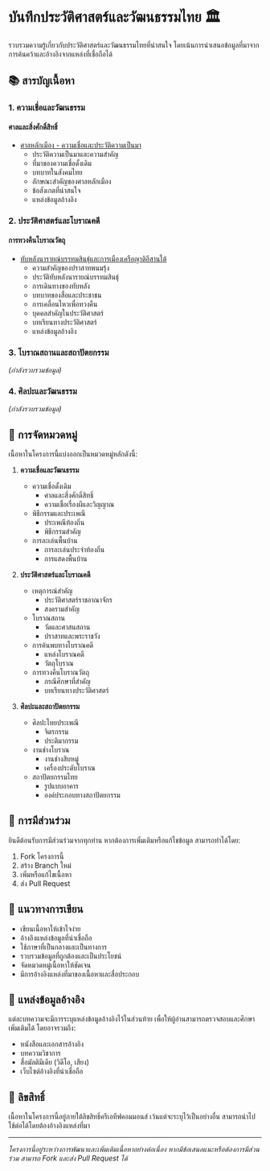 # บันทึกประวัติศาสตร์และวัฒนธรรมไทย 🏛️

รวบรวมความรู้เกี่ยวกับประวัติศาสตร์และวัฒนธรรมไทยที่น่าสนใจ โดยเน้นการนำเสนอข้อมูลที่มาจากการค้นคว้าและอ้างอิงจากแหล่งที่เชื่อถือได้

## 📚 สารบัญเนื้อหา

### 1. ความเชื่อและวัฒนธรรม
#### ศาลและสิ่งศักดิ์สิทธิ์
- [ศาลหลักเมือง - ความเชื่อและประวัติความเป็นมา](city-pillar/README.md)
  - ประวัติความเป็นมาและความสำคัญ
  - ที่มาของความเชื่อดั้งเดิม
  - บทบาทในสังคมไทย
  - ลักษณะสำคัญของศาลหลักเมือง
  - ข้อสังเกตที่น่าสนใจ
  - แหล่งข้อมูลอ้างอิง

### 2. ประวัติศาสตร์และโบราณคดี
#### การทวงคืนโบราณวัตถุ
- [ทับหลังนารายณ์บรรทมสินธุ์และการเมืองเครือญาติอีสานใต้](docs/history/golden-boy-lintel.md)
  - ความสำคัญของปราสาทพนมรุ้ง
  - ประวัติทับหลังนารายณ์บรรทมสินธุ์
  - การเดินทางของทับหลัง
  - บทบาทของสื่อและประชาชน
  - การเคลื่อนไหวเพื่อทวงคืน
  - บุคคลสำคัญในประวัติศาสตร์
  - บทเรียนทางประวัติศาสตร์
  - แหล่งข้อมูลอ้างอิง

### 3. โบราณสถานและสถาปัตยกรรม
*(กำลังรวบรวมข้อมูล)*

### 4. ศิลปะและวัฒนธรรม
*(กำลังรวบรวมข้อมูล)*

## 📝 การจัดหมวดหมู่

เนื้อหาในโครงการนี้แบ่งออกเป็นหมวดหมู่หลักดังนี้:

1. **ความเชื่อและวัฒนธรรม**
   - ความเชื่อดั้งเดิม
     - ศาลและสิ่งศักดิ์สิทธิ์
     - ความเชื่อเรื่องผีและวิญญาณ
   - พิธีกรรมและประเพณี
     - ประเพณีท้องถิ่น
     - พิธีกรรมสำคัญ
   - การละเล่นพื้นบ้าน
     - การละเล่นประจำท้องถิ่น
     - การแสดงพื้นบ้าน

2. **ประวัติศาสตร์และโบราณคดี**
   - เหตุการณ์สำคัญ
     - ประวัติศาสตร์ราชอาณาจักร
     - สงครามสำคัญ
   - โบราณสถาน
     - วัดและศาสนสถาน
     - ปราสาทและพระราชวัง
   - การค้นพบทางโบราณคดี
     - แหล่งโบราณคดี
     - วัตถุโบราณ
   - การทวงคืนโบราณวัตถุ
     - กรณีศึกษาที่สำคัญ
     - บทเรียนทางประวัติศาสตร์

3. **ศิลปะและสถาปัตยกรรม**
   - ศิลปะไทยประเพณี
     - จิตรกรรม
     - ประติมากรรม
   - งานช่างโบราณ
     - งานช่างสิบหมู่
     - เครื่องประดับโบราณ
   - สถาปัตยกรรมไทย
     - รูปแบบอาคาร
     - องค์ประกอบทางสถาปัตยกรรม

## 🤝 การมีส่วนร่วม

ยินดีต้อนรับการมีส่วนร่วมจากทุกท่าน หากต้องการเพิ่มเติมหรือแก้ไขข้อมูล สามารถทำได้โดย:

1. Fork โครงการนี้
2. สร้าง Branch ใหม่
3. เพิ่มหรือแก้ไขเนื้อหา
4. ส่ง Pull Request

## 📖 แนวทางการเขียน

- เขียนเนื้อหาให้เข้าใจง่าย
- อ้างอิงแหล่งข้อมูลที่น่าเชื่อถือ
- ใช้ภาษาที่เป็นกลางและเป็นทางการ
- รวบรวมข้อมูลที่ถูกต้องและเป็นประโยชน์
- จัดหมวดหมู่เนื้อหาให้ชัดเจน
- มีการอ้างอิงแหล่งที่มาของเนื้อหาและสื่อประกอบ

## 🔗 แหล่งข้อมูลอ้างอิง

แต่ละบทความจะมีการระบุแหล่งข้อมูลอ้างอิงไว้ในส่วนท้าย เพื่อให้ผู้อ่านสามารถตรวจสอบและศึกษาเพิ่มเติมได้ โดยอาจรวมถึง:
- หนังสือและเอกสารอ้างอิง
- บทความวิชาการ
- สื่อมัลติมีเดีย (วิดีโอ, เสียง)
- เว็บไซต์อ้างอิงที่น่าเชื่อถือ

## 📄 ลิขสิทธิ์

เนื้อหาในโครงการนี้อยู่ภายใต้ลิขสิทธิ์ครีเอทีฟคอมมอนส์ เว้นแต่จะระบุไว้เป็นอย่างอื่น สามารถนำไปใช้ต่อได้โดยต้องอ้างอิงแหล่งที่มา

---
*โครงการนี้อยู่ระหว่างการพัฒนาและเพิ่มเติมเนื้อหาอย่างต่อเนื่อง หากมีข้อเสนอแนะหรือต้องการมีส่วนร่วม สามารถ Fork และส่ง Pull Request ได้*